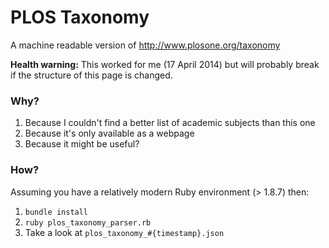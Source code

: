 # PLOS Taxonomy

A machine readable version of http://www.plosone.org/taxonomy

**Health warning:** This worked for me (17 April 2014) but will probably break if the structure of this page is changed.

### Why?

1. Because I couldn't find a better list of academic subjects than this one
2. Because it's only available as a webpage
3. Because it might be useful?

### How?

Assuming you have a relatively modern Ruby environment (> 1.8.7) then:

1. `bundle install`
2. `ruby plos_taxonomy_parser.rb`
3. Take a look at `plos_taxonomy_#{timestamp}.json`
